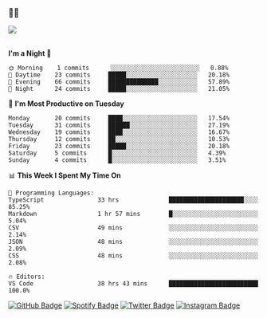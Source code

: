 ### 🤙🍺

<a href="https://github-readme-stats.vercel.app/api?username=hzak2xx&count_private=true&show_icons=true&theme=dracula">
  <img align="center" src="https://github-readme-stats.vercel.app/api?username=hzak2xx&count_private=true&show_icons=true&theme=dracula" />
</a>  
</br>
</br>

<!--START_SECTION:waka-->
**I'm a Night 🦉** 

```text
🌞 Morning    1 commits      ░░░░░░░░░░░░░░░░░░░░░░░░░   0.88% 
🌆 Daytime    23 commits     █████░░░░░░░░░░░░░░░░░░░░   20.18% 
🌃 Evening    66 commits     ██████████████░░░░░░░░░░░   57.89% 
🌙 Night      24 commits     █████░░░░░░░░░░░░░░░░░░░░   21.05%

```
📅 **I'm Most Productive on Tuesday** 

```text
Monday       20 commits     ████░░░░░░░░░░░░░░░░░░░░░   17.54% 
Tuesday      31 commits     ██████░░░░░░░░░░░░░░░░░░░   27.19% 
Wednesday    19 commits     ████░░░░░░░░░░░░░░░░░░░░░   16.67% 
Thursday     12 commits     ██░░░░░░░░░░░░░░░░░░░░░░░   10.53% 
Friday       23 commits     █████░░░░░░░░░░░░░░░░░░░░   20.18% 
Saturday     5 commits      █░░░░░░░░░░░░░░░░░░░░░░░░   4.39% 
Sunday       4 commits      █░░░░░░░░░░░░░░░░░░░░░░░░   3.51%

```


📊 **This Week I Spent My Time On** 

```text
💬 Programming Languages: 
TypeScript               33 hrs              █████████████████████░░░░   85.25% 
Markdown                 1 hr 57 mins        █░░░░░░░░░░░░░░░░░░░░░░░░   5.04% 
CSV                      49 mins             ░░░░░░░░░░░░░░░░░░░░░░░░░   2.14% 
JSON                     48 mins             ░░░░░░░░░░░░░░░░░░░░░░░░░   2.09% 
CSS                      48 mins             ░░░░░░░░░░░░░░░░░░░░░░░░░   2.08%

🔥 Editors: 
VS Code                  38 hrs 43 mins      █████████████████████████   100.0%

```


<!--END_SECTION:waka-->

[![GitHub Badge](https://img.shields.io/badge/GitHub-100000?style=for-the-badge&logo=github&logoColor=white)](https://github.com/hzak2xx)
[![Spotify Badge](https://img.shields.io/badge/Spotify-1ED760?&style=for-the-badge&logo=spotify&logoColor=white)](https://open.spotify.com/user/uf90s6sbbh75a1mt44clkhkvf)
[![Twitter Badge](https://img.shields.io/badge/Twitter-1DA1F2?style=for-the-badge&logo=twitter&logoColor=white)](https://twitter.com/hzak2xx)
[![Instagram Badge](https://img.shields.io/badge/Instagram-E4405F?style=for-the-badge&logo=instagram&logoColor=white)](https://www.instagram.com/hzak2xx/)
